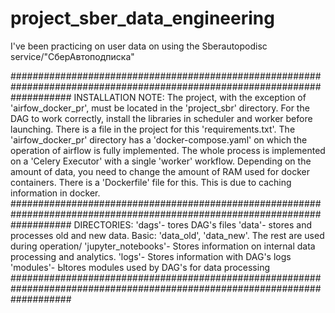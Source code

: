 # project_sber_data_engineering
I've been practicing on user data on using the Sberautopodisc service/"СберАвтоподписка"

###########################################################################################################################
 INSTALLATION NOTE: 
       The project, with the exception of 'airfow_docker_pr', must be located in the 'project_sbr' directory.
       For the DAG to work correctly, install the libraries in scheduler and worker before launching. 
       There is a file in the project for this 'requirements.txt'.
       The 'airfow_docker_pr' directory has a 'docker-compose.yaml' on which the operation of airflow is fully implemented. 
       The whole process is implemented on a 'Celery Executor' with a single 'worker' workflow.
       Depending on the amount of data, you need to change the amount of RAM used for docker containers. 
       There is a 'Dockerfile' file for this. This is due to caching information in docker.
###########################################################################################################################
DIRECTORIES:
      'dags'- tores DAG's files
      'data'- stores and processes old and new data. Basic: 'data_old', 'data_new'. The rest are used during operation/
      'jupyter_notebooks'- Stores information on internal data processing and analytics.
      'logs'- Stores information with DAG's logs
      'modules'- Ыtores modules used by DAG's for data processing
###########################################################################################################################

